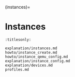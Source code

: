 (instances)=
# Instances

```{toctree}
:titlesonly:

explanation/instances.md
howto/instance_create.md
howto/instance_qemu_config.md
explanation/instance_config.md
explanation/devices.md
profiles.md
```
